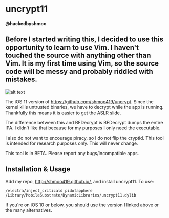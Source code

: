 # uncrypt11
#### @hackedbyshmoo

## Before I started writing this, I decided to use this opportunity to learn to use Vim. I haven't touched the source with anything other than Vim. It is my first time using Vim, so the source code will be messy and probably riddled with mistakes.

![alt text](https://raw.githubusercontent.com/shmoo419/uncrypt11/master/IMG_0899.PNG)

The iOS 11 version of https://github.com/shmoo419/uncrypt. Since the kernel kills untrusted binaries, we have to decrypt while the app is running. Thankfully this means it is easier to get the ASLR slide.

The difference between this and BFDecrypt is BFDecrypt dumps the entire IPA. I didn't like that because for my purposes I only need the executable.

I also do not want to encourage piracy, so I do not flip the cryptid. This tool is intended for research purposes only. This will never change.

This tool is in BETA. Please report any bugs/incompatible apps.

## Installation & Usage

Add my repo, http://shmoo419.github.io/, and install uncrypt11. To use:
```
/electra/inject_criticald pidofapphere /Library/MobileSubstrate/DynamicLibraries/uncrypt11.dylib
```

If you're on iOS 10 or below, you should use the version I linked above or the many alternatives.
